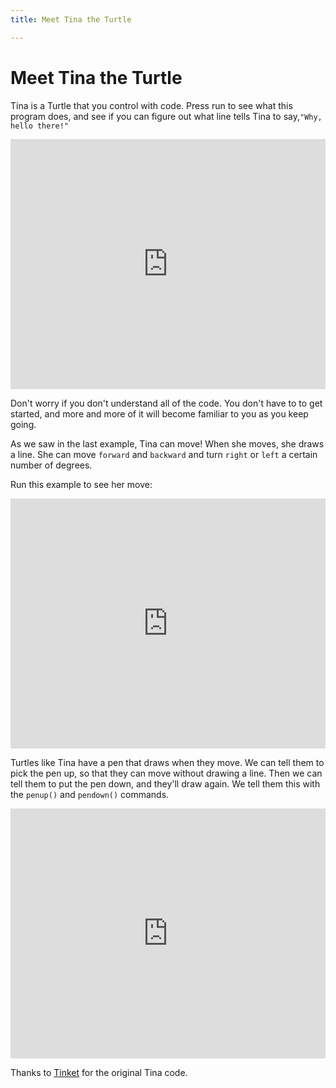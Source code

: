 ```yaml
---
title: Meet Tina the Turtle

---
```



# Meet Tina the Turtle

Tina is a Turtle that you control with code.  Press run to see what this program does, and see if you can figure out what line tells Tina to say,`"Why, hello there!"`

<iframe width="100%" height="400" src="https://trinket.io/tools/1.0/jekyll/embed/python#code=%23%20Tina%20The%20Turtle%20from%20https%3A//trinket.io/eric-busboom/courses/introduction-to-python-programming%0A%0Aimport%20turtle%0Atina%20%3D%20turtle.Turtle%28%29%0Atina.shape%28%27turtle%27%29%0A%0Atina.penup%28%29%0Atina.forward%2820%29%0Atina.write%28%22Why%2C%20hello%20there%21%22%29%0Atina.backward%2820%29" frameborder="0" marginwidth="0" marginheight="0" allowfullscreen></iframe>

Don't worry if you don't understand all of the code.  You don't have to to get started, and more and more of it will become familiar to you as you keep going.

As we saw in the last example, Tina can move!  When she moves, she draws a line.  She can move `forward` and `backward` and turn `right` or `left` a certain number of degrees.

Run this example to see her move:

<iframe width="100%" height="400" src="https://trinket.io/tools/1.0/jekyll/embed/python#code=import%20turtle%0Atina%20%3D%20turtle.Turtle%28%29%0Atina.shape%28%22turtle%22%29%0A%0Atina.forward%2850%29%0Atina.left%2890%29%0Atina.forward%2850%29%0Atina.left%2890%29%0Atina.forward%2850%29" frameborder="0" marginwidth="0" marginheight="0" allowfullscreen></iframe>

Turtles like Tina have a pen that draws when they move.  We can tell them to pick the pen up, so that they can move without drawing a line.  Then we can tell them to put the pen down, and they'll draw again.  We tell them this with the `penup()` and `pendown()` commands.

<iframe width="100%" height="400" src="https://trinket.io/tools/1.0/jekyll/embed/python#code=import%20turtle%0Atina%20%3D%20turtle.Turtle%28%29%0Atina.shape%28%27turtle%27%29%0A%0Atina.penup%28%29%0Atina.goto%280%2C100%29%0Atina.write%28%22I%20don%27t%20draw%20when%20my%20pen%20is%20up%21%22%29%0Atina.goto%280%2C50%29%0Atina.pendown%28%29%0Atina.write%28%22I%20do%20draw%20when%20my%20pen%20is%20down%21%22%29%0Atina.goto%28-50%2C50%29" frameborder="0" marginwidth="0" marginheight="0" allowfullscreen></iframe>


Thanks to [Tinket](https://trinket.io/) for the original Tina code. 
